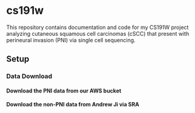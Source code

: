 # cs191w
This repository contains documentation and code for my CS191W project analyzing cutaneous squamous cell
carcinomas (cSCC) that present with perineural invasion (PNI) via single cell sequencing.

## Setup
### Data Download
#### Download the PNI data from our AWS bucket

#### Download the non-PNI data from Andrew Ji via SRA

